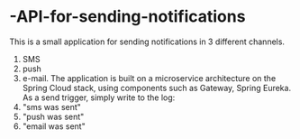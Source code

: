 # -API-for-sending-notifications
This is a small application for sending notifications in 3 different channels. 
1) SMS 
2) push 
3) e-mail. 
The application is built on a microservice architecture on the Spring Cloud stack, using components such as Gateway, Spring Eureka. As a send trigger, simply write to the log: 
1) "sms was sent" 
2) "push was sent"  
3) "email was sent"
